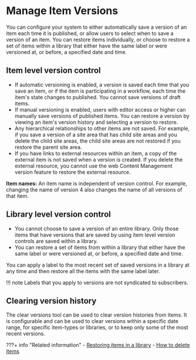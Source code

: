 # Manage Item Versions

You can configure your system to either automatically save a version of an item each time it is published, or allow users to select when to save a version of an item. You can restore items individually, or choose to restore a set of items within a library that either have the same label or were versioned at, or before, a specified date and time.

## Item level version control

-   If automatic versioning is enabled, a version is saved each time that you save an item, or if the item is participating in a workflow, each time the item's state changes to published. You cannot save versions of draft items.
-   If manual versioning is enabled, users with editor access or higher can manually save versions of published items. You can restore a version by viewing an item's version history and selecting a version to restore.
-   Any hierarchical relationships to other items are not saved. For example, if you save a version of a site area that has child site areas and you delete the child site areas, the child site areas are not restored if you restore the parent site area.
-   If you have links to external resources within an item, a copy of the external item is not saved when a version is created. If you delete the external resource, you cannot use the web Content Management version feature to restore the external resource.

**Item names:** An item name is independent of version control. For example, changing the name of version 4 also changes the name of all versions of that item.

## Library level version control

-   You cannot choose to save a version of an entire library. Only those items that have versions that are saved by using item level version controls are saved within a library.
-   You can restore a set of items from within a library that either have the same label or were versioned at, or before, a specified date and time.

You can apply a label to the most recent set of saved versions in a library at any time and then restore all the items with the same label later.

!!! note
    Labels that you apply to versions are not syndicated to subscribers.

## Clearing version history

The clear versions tool can be used to clear version histories from items. It is configurable and can be used to clear versions within a specific date range, for specific item-types or libraries, or to keep only some of the most recent versions.

???+ info "Related information"
    - [Restoring items in a library](./wcm_managing_versions_library.md)
    - [How to delete items](./deleting.md)
